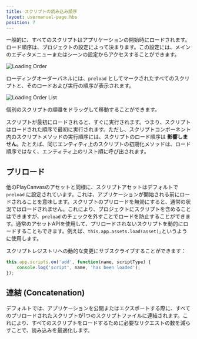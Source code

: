 ```yaml
---
title: スクリプトの読み込み順序
layout: usermanual-page.hbs
position: 7
---
```


一般的に、すべてのスクリプトはアプリケーションの開始時にロードされます。ロード順序は、プロジェクトの設定によって決まります。この設定には、メインのエディタメニューまたはシーンの設定からアクセスすることができます。

![Loading Order][1]

ローディングオーダーパネルには、`preload` としてマークされたすべてのスクリプトと、そのロードおよび実行の順序が表示されます。

![Loading Order List][2]

個別のスクリプトの順番をドラッグして移動することができます。

スクリプトが最初にロードされると、すぐに実行されます。つまり、スクリプトはロードされた順序で最初に実行されます。ただし、スクリプトコンポーネント内のスクリプトメソッドの実行順序には、スクリプトのロード順序は **影響しません**。たとえば、同じエンティティ上のスクリプトの初期化メソッドは、ロード順序ではなく、エンティティ上のリスト順に呼び出されます。

## プリロード

他のPlayCanvasのアセットと同様に、スクリプトアセットはデフォルトで `preload` に設定されています。これは、アプリケーションが開始される前にロードされることを意味します。スクリプトのプリロードを無効にすると、通常の状況ではロードされません。これにより、プロジェクトにスクリプトを含めることはできますが、`preload` のチェックを外すことでロードを防止することができます。通常のアセットAPIを使用して、プリロードされないスクリプトを動的にロードすることもできます。例えば、`this.app.assets.load(asset);`というように使用します。

スクリプトレジストリへの動的な変更にサブスクライブすることができます：

```javascript
this.app.scripts.on('add', function(name, scriptType) {
    console.log('script', name, 'has been loaded');
});
```

## 連結 (Concatenation)

デフォルトでは、アプリケーションを公開またはエクスポートする際に、すべてのプリロードされたスクリプトが1つのスクリプトファイルに連結されます。これにより、すべてのスクリプトをロードするために必要なリクエストの数を減らすことで、読み込みを最適化します。

[1]: /images/user-manual/scripting/script-loading-order.jpg
[2]: /images/user-manual/scripting/loading-order-list.jpg
